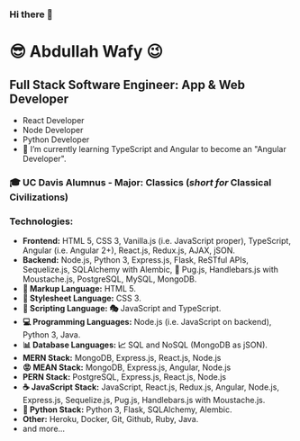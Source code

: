 ### Hi there 👋

<!--
**Seraph9/Seraph9** is a ✨ _special_ ✨ repository because its `README.md` (this file) appears on your GitHub profile.

Here are some ideas to get you started:

- 🔭 I’m currently working on ...
- 🌱 I’m currently learning ...
- 👯 I’m looking to collaborate on ...
- 🤔 I’m looking for help with ...
- 💬 Ask me about ...
- 📫 How to reach me: ...
- 😄 Pronouns: ...
- ⚡ Fun fact: ...
-->
# :sunglasses: Abdullah Wafy :wink:
## Full Stack Software Engineer: App & Web Developer
- React Developer
- Node Developer
- Python Developer
- 🌱 I’m currently learning TypeScript and Angular to become an "Angular Developer".
### :mortar_board: UC Davis Alumnus - Major: Classics (*short for* Classical Civilizations)
### Technologies:
- **Frontend:** HTML 5, CSS 3, Vanilla.js (i.e. JavaScript proper), TypeScript, Angular (i.e. Angular 2+), React.js, Redux.js, AJAX, jSON.
- **Backend:** Node.js, Python 3, Express.js, Flask, ReSTful APIs, Sequelize.js, SQLAlchemy with Alembic, :dog: Pug.js, Handlebars.js with Moustache.js, PostgreSQL, MySQL, MongoDB.
- **:pencil: Markup Language:** HTML 5.
- **:art: Stylesheet Language:** CSS 3.
- **:movie_camera: Scripting Language: :performing_arts:** JavaScript and TypeScript.
- **:computer: Programming Languages:** Node.js (i.e. JavaScript on backend), Python 3, Java.
- **:bar_chart: Database Languages: :chart_with_upwards_trend:** SQL and NoSQL (MongoDB as jSON).
- **MERN Stack:** MongoDB, Express.js, React.js, Node.js
- **:rage: MEAN Stack:** MongoDB, Express.js, Angular, Node.js
- **PERN Stack:** PostgreSQL, Express.js, React.js, Node.js
- **:coffee: JavaScript Stack:**  JavaScript, React.js, Redux.js, Angular, Node.js, Express.js, Sequelize.js, Pug.js, Handlebars.js with Moustache.js.
- **:snake: Python Stack:** Python 3, Flask, SQLAlchemy, Alembic.
- **Other:** Heroku, Docker, Git, Github, Ruby, Java.
- and more...
